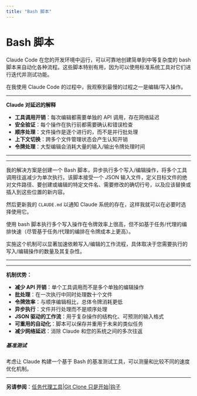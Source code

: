 ```yaml
---
title: "Bash 脚本"
---
```


# Bash 脚本

Claude Code 在您的开发环境中运行，可以可靠地创建简单到中等复杂度的 bash 脚本来自动化各种流程。这些脚本特别有用，因为可以使用标准系统工具对它们进行迭代并测试功能。

在我使用 Claude Code 的过程中，我观察到最慢的过程之一是编辑/写入操作。

* * *

**Claude 对延迟的解释**

-   **工具调用开销**：每次编辑都需要单独的 API 调用，存在网络延迟
-   **安全验证**：每个操作在执行前都需要确认和错误检查
-   **顺序处理**：文件操作是逐个进行的，而不是并行批处理
-   **上下文切换**：跨多个文件管理状态会产生认知开销
-   **令牌处理**：大型编辑会消耗大量的输入/输出令牌处理时间

* * *

* * *

我的解决方案是创建一个 Bash 脚本，异步执行多个写入/编辑操作，将多个工具调用往返减少为单次执行。该脚本接受一个 JSON 输入文件，定义目标文件的绝对文件路径、要创建或编辑的特定文件名、需要修改的确切行号，以及应该替换或插入到这些位置的新内容。

然后更新我的 `CLAUDE.md` 以通知 Claude 系统的存在，这样我就可以在必要时选择使用它。

使用 bash 脚本执行多个写入操作在令牌效率上很高，但不如基于任务/代理的编排快速（尽管基于任务/代理的编排在令牌成本上更高）。

实施这个机制可以显著加速依赖写入/编辑的工作流程，具体取决于您需要执行的写入/编辑操作的数量及其复杂性。

* * *

* * *

**机制优势：**

-   **减少 API 开销**：单个工具调用而不是多个单独的编辑操作
-   **批处理**：在一次执行中同时处理数十个文件
-   **令牌效率**：与顺序编辑相比，总体令牌消耗更低
-   **异步执行**：文件并行处理而不是顺序处理
-   **JSON 驱动的工作流**：用于复杂操作的结构化、可预测的输入格式
-   **可重用的自动化**：脚本可以保存并重用于未来的类似任务
-   **减少网络延迟**：消除 Claude 和您的系统之间的多次往返

##### 基准测试

考虑让 Claude 构建一个基于 Bash 的基准测试工具，可以测量和比较不同的速度优化机制。


* * *

**另请参阅**：[任务代理工具](/mechanics-task-agent-tools.html)|[Git Clone 只是开始](/mechanics-git-clone-is-just-the-beginning.html)|[钩子](/mechanics-hooks.html)

